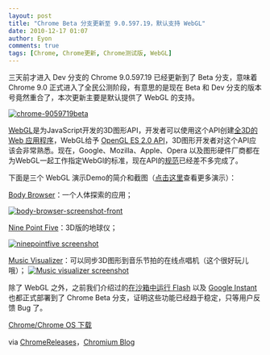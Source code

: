 ```yaml
---
layout: post
title: "Chrome Beta 分支更新至 9.0.597.19，默认支持 WebGL"
date: 2010-12-17 01:07
author: Eyon
comments: true
tags: [Chrome, Chrome更新, Chrome测试版, WebGL]
---
```

三天前才进入 Dev 分支的 Chrome 9.0.597.19 已经更新到了 Beta 分支，意味着 Chrome 9.0 正式进入了全民公测阶段，有意思的是现在 Beta 和 Dev 分支的版本号竟然重合了，本次更新主要是默认提供了 WebGL 的支持。

<a href="http://img.chromi.org/2010/12/chrome-9059719beta.png">![](http://img.chromi.org/2010/12/chrome-9059719beta.png "chrome-9059719beta")</a>

[WebGL](http://www.khronos.org/webgl/)是为JavaScript开发的3D图形API，开发者可以使用这个API创建[全3D的 Web 应用程序](http://blog.chromium.org/2010/09/web-graphics-past-present-and-future.html)，WebGL给予 [OpenGL ES 2.0 API](http://www.khronos.org/opengles/2_X/)，3D图形开发者对这个API应该会非常熟悉。现在，Google、Mozilla、Apple、Opera 以及图形硬件厂商都在为WebGL一起工作指定WebGl的标准，现在API的[规范](https://cvs.khronos.org/svn/repos/registry/trunk/public/webgl/doc/spec/WebGL-spec.html)已经差不多完成了。

下面是三个 WebGL 演示Demo的简介和截图（[点击这里](http://www.chromeexperiments.com/webgl/)查看更多演示）：<!--more-->

[Body Browser](http://bodybrowser.googlelabs.com/)：一个人体探索的应用；

<a href="http://img.chromi.org/2010/12/body-browser-screenshot-front.png">![](http://img.chromi.org/2010/12/body-browser-screenshot-front.png "body-browser-screenshot-front")</a>

[Nine Point Five](http://www.ninepointfive.org/)：3D版的地球仪；

<a href="http://img.chromi.org/2010/12/ninepointfive-screenshot.png">![](http://img.chromi.org/2010/12/ninepointfive-screenshot.png "ninepointfive screenshot")</a>

[Music Visualizer](http://www.nihilogic.dk/labs/google/webgl_music_visualizer/)：可以同步3D图形到音乐节拍的在线点唱机（这个很好玩儿哦）；
<a href="http://img.chromi.org/2010/12/Music-visualizer-screenshot.png">![](http://img.chromi.org/2010/12/Music-visualizer-screenshot.png "Music visualizer screenshot")</a>

除了 WebGL 之外，之前我们介绍过的[在沙箱中运行 Flash](http://www.chromi.org/archives/8836) 以及 [Google Instant](http://www.chromi.org/archives/tag/instant-search) 也都正式部署到了 Chrome Beta 分支，证明这些功能已经趋于稳定，只等用户反馈  Bug 了。

[Chrome/Chrome OS 下载](http://www.chromi.org/chromedownload/)

via [ChromeReleases](http://googlechromereleases.blogspot.com/2010/12/beta-channel-update.html)，[Chromium Blog](http://blog.chromium.org/2010/12/webgl-now-in-beta-here-comes-3d-web.html)




